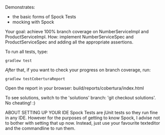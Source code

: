 Demonstrates:

* the basic forms of Spock Tests
* mocking with Spock

Your goal: achieve 100% branch coverage on NumberServiceImpl and ProductServiceImpl.
How: implement NumberServiceSpec and ProductServiceSpec and adding all the appropriate assertions.

To run all tests, type:

	gradlew test

*After* that, if you want to check your progress on branch coverage, run:

	gradlew testCoberturaReport

Open the report in your browser: build/reports/cobertura/index.html

To see solutions, switch to the 'solutions' branch: 'git checkout solutions'. No cheating! :)

ABOUT SETTING UP YOUR IDE
Spock Tests are jUnit tests so they run fine in any IDE. However for the purposes of getting to know Spock, I advise not to bother with setting that up now. Instead, just use your favourite texteditor and the commandline to run them.